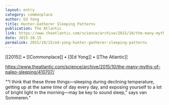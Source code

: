 ```yaml
---
layout: entry
category: commonplace
author: Ed Yong
title: Hunter-Gatherer Sleeping Patterns 
publication: The Atlantic
link: https://www.theatlantic.com/science/archive/2015/10/the-many-myths-of-paleo-sleeping/410707/
date: 2015-10-15
permalink: 2015/10/15/ed-yong-hunter-gatherer-sleeping-patterns
---
```


[[2015]] • [[Commonplace]] • [[Ed Yong]] • [[The Atlantic]]

https://www.theatlantic.com/science/archive/2015/10/the-many-myths-of-paleo-sleeping/410707/

"“I think that these three things—sleeping during declining temperature, getting up at the same time of day every day, and exposing yourself to a lot of bright light in the morning—may be key to sound sleep,” says van Sommeren."
